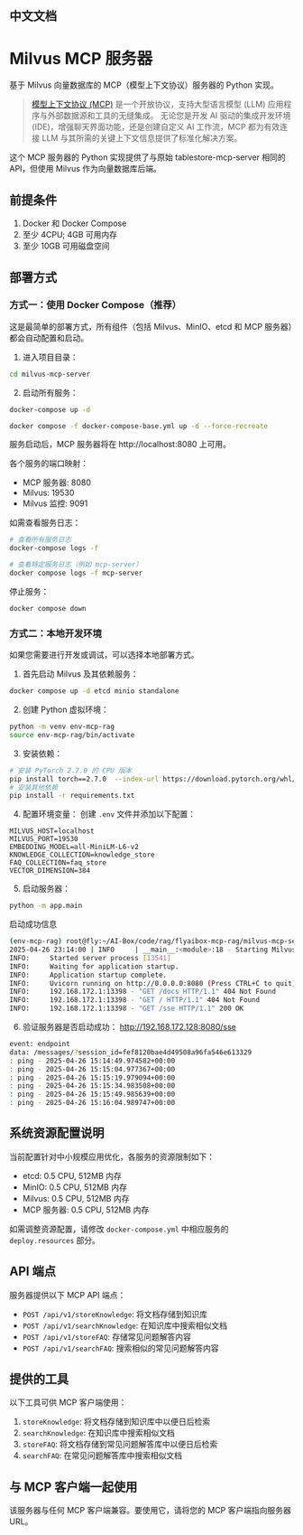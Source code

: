 ## 中文文档

# Milvus MCP 服务器

基于 Milvus 向量数据库的 MCP（模型上下文协议）服务器的 Python 实现。

> [模型上下文协议 (MCP)](https://modelcontextprotocol.io/introduction) 是一个开放协议，支持大型语言模型 (LLM) 应用程序与外部数据源和工具的无缝集成。
> 无论您是开发 AI 驱动的集成开发环境 (IDE)，增强聊天界面功能，还是创建自定义 AI 工作流，MCP 都为有效连接 LLM 与其所需的关键上下文信息提供了标准化解决方案。

这个 MCP 服务器的 Python 实现提供了与原始 tablestore-mcp-server 相同的 API，但使用 Milvus 作为向量数据库后端。

## 前提条件

1. Docker 和 Docker Compose
2. 至少 4CPU; 4GB 可用内存
3. 至少 10GB 可用磁盘空间

## 部署方式

### 方式一：使用 Docker Compose（推荐）

这是最简单的部署方式，所有组件（包括 Milvus、MinIO、etcd 和 MCP 服务器）都会自动配置和启动。

1. 进入项目目录：
```bash
cd milvus-mcp-server
```

2. 启动所有服务：
```bash
docker-compose up -d

docker compose -f docker-compose-base.yml up -d --force-recreate
```

服务启动后，MCP 服务器将在 http://localhost:8080 上可用。

各个服务的端口映射：
- MCP 服务器: 8080
- Milvus: 19530
- Milvus 监控: 9091

如需查看服务日志：
```bash
# 查看所有服务日志
docker-compose logs -f

# 查看特定服务日志（例如 mcp-server）
docker compose logs -f mcp-server
```

停止服务：
```bash
docker compose down
```

### 方式二：本地开发环境

如果您需要进行开发或调试，可以选择本地部署方式。

1. 首先启动 Milvus 及其依赖服务：
```bash
docker compose up -d etcd minio standalone
```

2. 创建 Python 虚拟环境：
```bash
python -m venv env-mcp-rag
source env-mcp-rag/bin/activate  
```

3. 安装依赖：
```bash
# 安装 PyTorch 2.7.0 的 CPU 版本
pip install torch==2.7.0  --index-url https://download.pytorch.org/whl/test/cpu
# 安装其他依赖
pip install -r requirements.txt
```

4. 配置环境变量：
创建 `.env` 文件并添加以下配置：
```
MILVUS_HOST=localhost
MILVUS_PORT=19530
EMBEDDING_MODEL=all-MiniLM-L6-v2
KNOWLEDGE_COLLECTION=knowledge_store
FAQ_COLLECTION=faq_store
VECTOR_DIMENSION=384
```

5. 启动服务器：
```bash
python -m app.main
```
启动成功信息
```bash
(env-mcp-rag) root@fly:~/AI-Box/code/rag/flyaibox-mcp-rag/milvus-mcp-server# python -m app.main
2025-04-26 23:14:00 | INFO     | __main__:<module>:18 - Starting Milvus MCP Server on port 8080
INFO:     Started server process [13541]
INFO:     Waiting for application startup.
INFO:     Application startup complete.
INFO:     Uvicorn running on http://0.0.0.0:8080 (Press CTRL+C to quit)
INFO:     192.168.172.1:13398 - "GET /docs HTTP/1.1" 404 Not Found
INFO:     192.168.172.1:13398 - "GET / HTTP/1.1" 404 Not Found
INFO:     192.168.172.1:13398 - "GET /sse HTTP/1.1" 200 OK
```
6. 验证服务器是否启动成功：
http://192.168.172.128:8080/sse

```bash
event: endpoint
data: /messages/?session_id=fef8120bae4d49508a96fa546e613329
: ping - 2025-04-26 15:14:49.974582+00:00
: ping - 2025-04-26 15:15:04.977367+00:00
: ping - 2025-04-26 15:15:19.979094+00:00
: ping - 2025-04-26 15:15:34.983508+00:00
: ping - 2025-04-26 15:15:49.985639+00:00
: ping - 2025-04-26 15:16:04.989747+00:00

```



## 系统资源配置说明

当前配置针对中小规模应用优化，各服务的资源限制如下：
- etcd: 0.5 CPU, 512MB 内存
- MinIO: 0.5 CPU, 512MB 内存
- Milvus: 0.5 CPU, 512MB 内存
- MCP 服务器: 0.5 CPU, 512MB 内存

如需调整资源配置，请修改 `docker-compose.yml` 中相应服务的 `deploy.resources` 部分。

## API 端点

服务器提供以下 MCP API 端点：

- `POST /api/v1/storeKnowledge`: 将文档存储到知识库
- `POST /api/v1/searchKnowledge`: 在知识库中搜索相似文档
- `POST /api/v1/storeFAQ`: 存储常见问题解答内容
- `POST /api/v1/searchFAQ`: 搜索相似的常见问题解答内容

## 提供的工具

以下工具可供 MCP 客户端使用：

1. `storeKnowledge`: 将文档存储到知识库中以便日后检索
2. `searchKnowledge`: 在知识库中搜索相似文档
3. `storeFAQ`: 将文档存储到常见问题解答库中以便日后检索
4. `searchFAQ`: 在常见问题解答库中搜索相似文档

## 与 MCP 客户端一起使用

该服务器与任何 MCP 客户端兼容。要使用它，请将您的 MCP 客户端指向服务器 URL。
